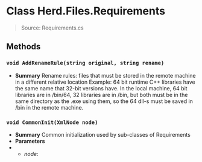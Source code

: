 # Class Herd.Files.Requirements
> Source: Requirements.cs
## Methods
### ``void AddRenameRule(string original, string rename)``
* **Summary**
  Rename rules: files that must be stored in the remote machine in a different relative location  Example: 64 bit runtime C++ libraries have the same name that 32-bit versions have. In the local machine, 64 bit libraries are in /bin/64, 32 libraries are in /bin, but both must be in the same directory as the .exe using them, so the 64 dll-s must be saved in /bin in the remote machine.
### ``void CommonInit(XmlNode node)``
* **Summary**
  Common initialization used by sub-classes of Requirements
* **Parameters**
* * _node_: 
